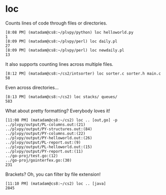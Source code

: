 loc
===

Counts lines of code through files or directories.
```
[8:08 PM] (matadam@cs8:~/plvpy/python) loc helloworld.py 
1
[8:09 PM] (matadam@cs8:~/plvpy/perl) loc daily.pl 
27
[8:09 PM] (matadam@cs8:~/plvpy/perl) loc newdaily.pl 
13
```

It also supports counting lines across multiple files.
```
[8:12 PM] (matadam@cs8:~/cs2/intsorter) loc sorter.c sorter.h main.c
58
```

Even across directories...
```
[8:13 PM] (matadam@cs8:~/cs2) loc stacks/ queues/
583
```

What about pretty formatting? Everybody loves it!
```
[11:08 PM] (matadam@cs8:~/cs2) loc .. [out,go] -p
../plvpy/output/PL-columns.out:(21)
../plvpy/output/PY-structures.out:(84)
../plvpy/output/PY-columns.out:(22)
../plvpy/output/PY-helloworld.out:(26)
../plvpy/output/PL-report.out:(9)
../plvpy/output/PL-helloworld.out:(15)
../plvpy/output/PY-report.out:(11)
../go-proj/test.go:(12)
../go-proj/gointerfex.go:(30)
231
```

Brackets? Oh, you can filter by file extension!
```
[11:10 PM] (matadam@cs8:~/cs2) loc .. [java]
2845
```
